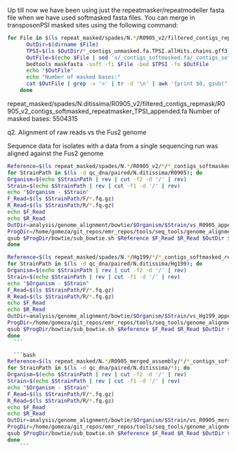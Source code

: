 

Up till now we have been using just the repeatmasker/repeatmodeller fasta file when we have used softmasked fasta files. You can merge in transposonPSI masked sites using the following command:

```bash
for File in $(ls repeat_masked/spades/N.*/R0905_v2/filtered_contigs_repmask/*_contigs_softmasked.fa); do
      OutDir=$(dirname $File)
      TPSI=$(ls $OutDir/*_contigs_unmasked.fa.TPSI.allHits.chains.gff3)
      OutFile=$(echo $File | sed 's/_contigs_softmasked.fa/_contigs_softmasked_repeatmasker_TPSI_appended.fa/g')
      bedtools maskfasta -soft -fi $File -bed $TPSI -fo $OutFile
      echo "$OutFile"
      echo "Number of masked bases:"
      cat $OutFile | grep -v '>' | tr -d '\n' | awk '{print $0, gsub("[a-z]", ".")}' | cut -f2 -d ' '
    done
```

repeat_masked/spades/N.ditissima/R0905_v2/filtered_contigs_repmask/R0905_v2_contigs_softmasked_repeatmasker_TPSI_appended.fa
Number of masked bases:
5504315

q2. Alignment of raw reads vs the Fus2 genome

Sequence data for isolates with a data from a single sequencing run was aligned against the Fus2 genome

```bash
Reference=$(ls repeat_masked/spades/N.*/R0905_v2/*/*_contigs_softmasked_repeatmasker_TPSI_appended.fa)
for StrainPath in $(ls -d qc_dna/paired/N.ditissima/R0905); do
Organism=$(echo $StrainPath | rev | cut -f2 -d '/' | rev)
Strain=$(echo $StrainPath | rev | cut -f1 -d '/' | rev)
echo "$Organism - $Strain"
F_Read=$(ls $StrainPath/F/*.fq.gz)
R_Read=$(ls $StrainPath/R/*.fq.gz)
echo $F_Read
echo $R_Read
OutDir=analysis/genome_alignment/bowtie/$Organism/$Strain/vs_R0905_appended3
ProgDir=/home/gomeza/git_repos/emr_repos/tools/seq_tools/genome_alignment
qsub $ProgDir/bowtie/sub_bowtie.sh $Reference $F_Read $R_Read $OutDir $Strain
done
  ```

  ```bash
Reference=$(ls repeat_masked/spades/N.*/Hg199/*/*_contigs_softmasked_repeatmasker_TPSI_appended.fa)
for StrainPath in $(ls -d qc_dna/paired/N.ditissima/Hg199); do
Organism=$(echo $StrainPath | rev | cut -f2 -d '/' | rev)
Strain=$(echo $StrainPath | rev | cut -f1 -d '/' | rev)
echo "$Organism - $Strain"
F_Read=$(ls $StrainPath/F/*.fq.gz)
R_Read=$(ls $StrainPath/R/*.fq.gz)
echo $F_Read
echo $R_Read
OutDir=analysis/genome_alignment/bowtie/$Organism/$Strain/vs_Hg199_appended3
ProgDir=/home/gomeza/git_repos/emr_repos/tools/seq_tools/genome_alignment
qsub $ProgDir/bowtie/sub_bowtie.sh $Reference $F_Read $R_Read $OutDir $Strain
done
    ```

    ```bash
Reference=$(ls repeat_masked/N.*/R0905_merged_assembly/*/*_contigs_softmasked.fa)
for StrainPath in $(ls -d qc_dna/paired/N.ditissima/*); do
Organism=$(echo $StrainPath | rev | cut -f2 -d '/' | rev)
Strain=$(echo $StrainPath | rev | cut -f1 -d '/' | rev)
echo "$Organism - $Strain"
F_Read=$(ls $StrainPath/F/*.fq.gz)
R_Read=$(ls $StrainPath/R/*.fq.gz)
echo $F_Read
echo $R_Read
OutDir=analysis/genome_alignment/bowtie/$Organism/$Strain/vs_R0905_merged_assembly_softmasked
ProgDir=/home/gomeza/git_repos/emr_repos/tools/seq_tools/genome_alignment
qsub $ProgDir/bowtie/sub_bowtie.sh $Reference $F_Read $R_Read $OutDir $Strain
done
      ```
